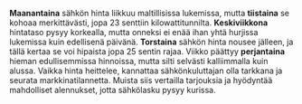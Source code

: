 **Maanantaina** sähkön hinta liikkuu maltillisissa lukemissa, mutta **tiistaina** se kohoaa merkittävästi, jopa 23 senttiin kilowattitunnilta. **Keskiviikkona** hintataso pysyy korkealla, mutta onneksi ei enää ihan yhtä hurjissa lukemissa kuin edellisenä päivänä. **Torstaina** sähkön hinta nousee jälleen, ja tällä kertaa se voi hipaista jopa 25 sentin rajaa. Viikko päättyy **perjantaina** hieman edullisemmissa hinnoissa, mutta silti selvästi kalliimmalla kuin alussa. Vaikka hinta heittelee, kannattaa sähkönkuluttajan olla tarkkana ja seurata markkinatilannetta. Muista siis vertailla tarjouksia ja hyödyntää mahdolliset alennukset, jotta sähkölasku pysyy kurissa.